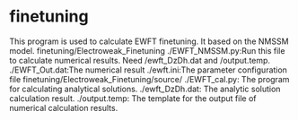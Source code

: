 # finetuning
This program is used to calculate EWFT finetuning.
It based on the NMSSM model.
finetuning/Electroweak_Finetuning
  ./EWFT_NMSSM.py:Run this file to calculate numerical results.
                  Need /ewft_DzDh.dat and /output.temp.
  ./EWFT_Out.dat:The numerical result
  ./ewft.ini:The parameter configuration file
finetuning/Electroweak_Finetuning/source/
  ./EWFT_cal.py: The program for calculating analytical solutions.
  ./ewft_DzDh.dat: The analytic solution calculation result.
  ./output.temp: The template for the output file of numerical calculation results.
